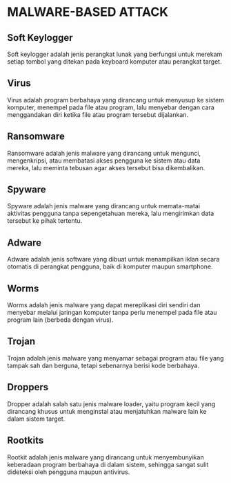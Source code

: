 # MALWARE-BASED ATTACK

## Soft Keylogger

Soft keylogger adalah jenis perangkat lunak yang berfungsi untuk merekam setiap tombol yang ditekan pada keyboard komputer atau perangkat target.

## Virus

Virus adalah program berbahaya yang dirancang untuk menyusup ke sistem komputer, menempel pada file atau program, lalu menyebar dengan cara menggandakan diri ketika file atau program tersebut dijalankan.

## Ransomware

Ransomware adalah jenis malware yang dirancang untuk mengunci, mengenkripsi, atau membatasi akses pengguna ke sistem atau data mereka, lalu meminta tebusan agar akses tersebut bisa dikembalikan.

## Spyware

Spyware adalah jenis malware yang dirancang untuk memata-matai aktivitas pengguna tanpa sepengetahuan mereka, lalu mengirimkan data tersebut ke pihak tertentu.

## Adware

Adware adalah jenis software yang dibuat untuk menampilkan iklan secara otomatis di perangkat pengguna, baik di komputer maupun smartphone.

## Worms

Worms adalah jenis malware yang dapat mereplikasi diri sendiri dan menyebar melalui jaringan komputer tanpa perlu menempel pada file atau program lain (berbeda dengan virus).

## Trojan

Trojan adalah jenis malware yang menyamar sebagai program atau file yang tampak sah dan berguna, tetapi sebenarnya berisi kode berbahaya.

## Droppers

Dropper adalah salah satu jenis malware loader, yaitu program kecil yang dirancang khusus untuk menginstal atau menjatuhkan malware lain ke dalam sistem target.

## Rootkits

Rootkit adalah jenis malware yang dirancang untuk menyembunyikan keberadaan program berbahaya di dalam sistem, sehingga sangat sulit dideteksi oleh pengguna maupun antivirus.